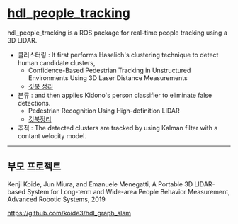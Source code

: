 # [hdl_people_tracking](https://github.com/koide3/hdl_people_tracking)



hdl_people_tracking is a ROS package for real-time people tracking using a 3D LIDAR. 
- 클러스터링 : It first performs Haselich's clustering technique to detect human candidate clusters, 
    - Confidence-Based Pedestrian Tracking in Unstructured Environments Using 3D Laser Distance Measurements
    - [깃북 정리](https://legacy.gitbook.com/book/adioshun/paper-3d-object-detection-and-tracking/edit#/edit/master/Tracking/2014-confidence-based-pedestrian-tracking-in-unstructured-environments-using-3d-laser-distance-measurements.md?_k=4bfxq2)
- 분류 : and then applies Kidono's person classifier to eliminate false detections. 
    - Pedestrian Recognition Using High-definition LIDAR
    - [깃북정리](https://legacy.gitbook.com/book/adioshun/paper-3d-object-detection-and-tracking/edit#/edit/master/2011-pedestrian-recognition-using-high-definition-lidar.md?_k=1m2iwy)
- 추적 : The detected clusters are tracked by using Kalman filter with a contant velocity model.


---

## 부모 프로젝트 

Kenji Koide, Jun Miura, and Emanuele Menegatti, A Portable 3D LIDAR-based System for Long-term and Wide-area People Behavior Measurement, Advanced Robotic Systems, 2019

https://github.com/koide3/hdl_graph_slam